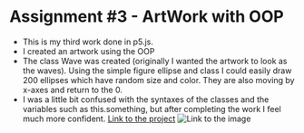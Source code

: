 # Assignment #3 - ArtWork with OOP

* This is my third work done in p5.js.
* I created an artwork using the OOP
* The class Wave was created (originally I wanted the artwork to look as the waves). Using the simple figure ellipse and class I could easily draw 200 ellipses which have random size and color. They are also moving by x-axes and return to the 0. 
* I was a little bit confused with the syntaxes of the classes and the variables such as this.something, but after completing the work I feel much more confident.
  [Link to the project](https://editor.p5js.org/lizadat/sketches/ER7kVQEz9)
![Link to the image]()
